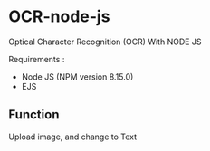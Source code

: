 # OCR-node-js

Optical Character Recognition (OCR) With NODE JS

Requirements :
- Node JS (NPM version 8.15.0)
- EJS

## Function

Upload image, and change to Text
